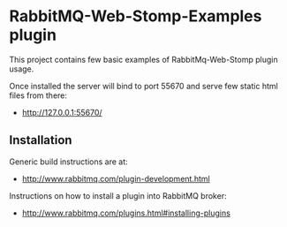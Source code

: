 
RabbitMQ-Web-Stomp-Examples plugin
==================================

This project contains few basic examples of RabbitMq-Web-Stomp plugin
usage.

Once installed the server will bind to port 55670 and serve few static
html files from there:

  * http://127.0.0.1:55670/

Installation
------------

Generic build instructions are at:

 * http://www.rabbitmq.com/plugin-development.html

Instructions on how to install a plugin into RabbitMQ broker:

  * http://www.rabbitmq.com/plugins.html#installing-plugins
